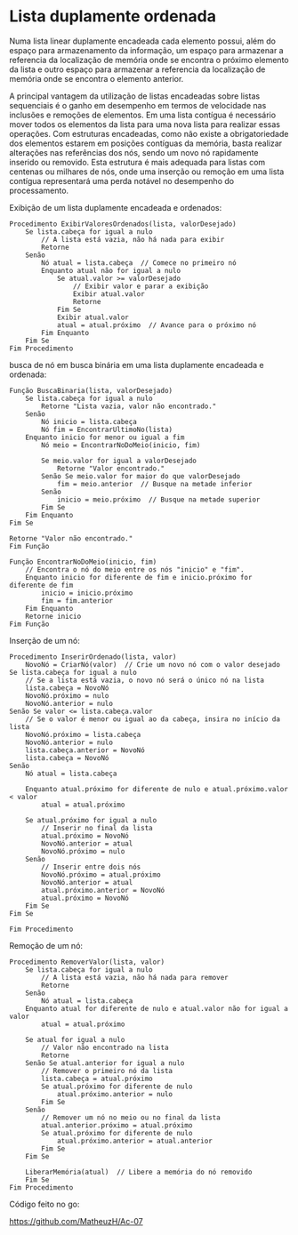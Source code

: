 # Lista duplamente ordenada

Numa lista linear duplamente encadeada cada elemento possui, além do espaço para armazenamento da informação, um espaço para armazenar a referencia da localização de memória onde se encontra o próximo elemento da lista e outro espaço para armazenar a referencia da localização de memória onde se encontra o elemento anterior.

A principal vantagem da utilização de listas encadeadas sobre listas sequenciais é o ganho em desempenho em termos de velocidade nas inclusões e remoções de elementos. Em uma lista contígua é necessário mover todos os elementos da lista para uma nova lista para realizar essas operações. Com estruturas encadeadas, como não existe a obrigatoriedade dos elementos estarem em posições contíguas da memória, basta realizar alterações nas referências dos nós, sendo um novo nó rapidamente inserido ou removido. Esta estrutura é mais adequada para listas com centenas ou milhares de nós, onde uma inserção ou remoção em uma lista contígua representará uma perda notável no desempenho do processamento.

Exibição de um lista duplamente encadeada e ordenados:

```
Procedimento ExibirValoresOrdenados(lista, valorDesejado)
    Se lista.cabeça for igual a nulo
        // A lista está vazia, não há nada para exibir
        Retorne
    Senão
        Nó atual = lista.cabeça  // Comece no primeiro nó
        Enquanto atual não for igual a nulo
            Se atual.valor >= valorDesejado
                // Exibir valor e parar a exibição
                Exibir atual.valor
                Retorne
            Fim Se
            Exibir atual.valor
            atual = atual.próximo  // Avance para o próximo nó
        Fim Enquanto
    Fim Se
Fim Procedimento
```

busca de nó em busca binária em uma lista duplamente encadeada e ordenada:

    Função BuscaBinaria(lista, valorDesejado)
        Se lista.cabeça for igual a nulo
            Retorne "Lista vazia, valor não encontrado."
        Senão
            Nó inicio = lista.cabeça
            Nó fim = EncontrarUltimoNo(lista)
    	Enquanto inicio for menor ou igual a fim
            Nó meio = EncontrarNoDoMeio(inicio, fim)
            
            Se meio.valor for igual a valorDesejado
                Retorne "Valor encontrado."
            Senão Se meio.valor for maior do que valorDesejado
                fim = meio.anterior  // Busque na metade inferior
            Senão
                inicio = meio.próximo  // Busque na metade superior
            Fim Se
        Fim Enquanto
    Fim Se
    
    Retorne "Valor não encontrado."
    Fim Função
    
    Função EncontrarNoDoMeio(inicio, fim)
        // Encontra o nó do meio entre os nós "inicio" e "fim".
        Enquanto inicio for diferente de fim e inicio.próximo for diferente de fim
            inicio = inicio.próximo
            fim = fim.anterior
        Fim Enquanto
        Retorne inicio
    Fim Função    
Inserção de um nó:

```
Procedimento InserirOrdenado(lista, valor)
    NovoNó = CriarNó(valor)  // Crie um novo nó com o valor desejado
Se lista.cabeça for igual a nulo
    // Se a lista está vazia, o novo nó será o único nó na lista
    lista.cabeça = NovoNó
    NovoNó.próximo = nulo
    NovoNó.anterior = nulo
Senão Se valor <= lista.cabeça.valor
    // Se o valor é menor ou igual ao da cabeça, insira no início da lista
    NovoNó.próximo = lista.cabeça
    NovoNó.anterior = nulo
    lista.cabeça.anterior = NovoNó
    lista.cabeça = NovoNó
Senão
    Nó atual = lista.cabeça
    
    Enquanto atual.próximo for diferente de nulo e atual.próximo.valor < valor
        atual = atual.próximo
    
    Se atual.próximo for igual a nulo
        // Inserir no final da lista
        atual.próximo = NovoNó
        NovoNó.anterior = atual
        NovoNó.próximo = nulo
    Senão
        // Inserir entre dois nós
        NovoNó.próximo = atual.próximo
        NovoNó.anterior = atual
        atual.próximo.anterior = NovoNó
        atual.próximo = NovoNó
    Fim Se
Fim Se

Fim Procedimento
```

Remoção de um nó:

    Procedimento RemoverValor(lista, valor)
        Se lista.cabeça for igual a nulo
            // A lista está vazia, não há nada para remover
            Retorne
        Senão
            Nó atual = lista.cabeça
    	Enquanto atual for diferente de nulo e atual.valor não for igual a valor
            atual = atual.próximo
        
        Se atual for igual a nulo
            // Valor não encontrado na lista
            Retorne
        Senão Se atual.anterior for igual a nulo
            // Remover o primeiro nó da lista
            lista.cabeça = atual.próximo
            Se atual.próximo for diferente de nulo
                atual.próximo.anterior = nulo
            Fim Se
        Senão
            // Remover um nó no meio ou no final da lista
            atual.anterior.próximo = atual.próximo
            Se atual.próximo for diferente de nulo
                atual.próximo.anterior = atual.anterior
            Fim Se
        Fim Se
        
        LiberarMemória(atual)  // Libere a memória do nó removido
        Fim Se
    Fim Procedimento


Código feito no go:

https://github.com/MatheuzH/Ac-07